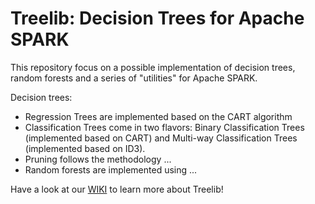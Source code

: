 Treelib: Decision Trees for Apache SPARK
=======

This repository focus on a possible implementation of decision trees, random forests and a series of "utilities" for Apache SPARK.

Decision trees:
- Regression Trees are implemented based on the CART algorithm
- Classification Trees come in two flavors: Binary Classification Trees (implemented based on CART) and Multi-way Classification Trees (implemented based on ID3).
- Pruning follows the methodology ...
- Random forests are implemented using ...

Have a look at our [WIKI](https://github.com/bigfootproject/treelib/wiki) to learn more about Treelib!
